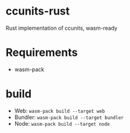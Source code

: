 # ccunits-rust
Rust implementation of ccunits, wasm-ready

# Requirements
- wasm-pack

# build 
- Web: `wasm-pack build --target web`
- Bundler: `wasm-pack build --target bundler`
- Node: `wasm-pack build --target node`
